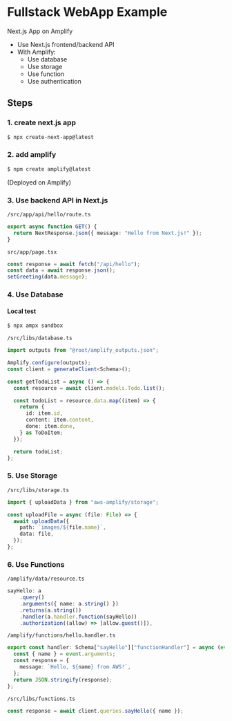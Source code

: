 # Fullstack WebApp Example

Next.js App on Amplify

- Use Next.js frontend/backend API
- With Amplify:
  - Use database
  - Use storage
  - Use function
  - Use authentication

## Steps

### 1. create next.js app

```bash
$ npx create-next-app@latest
```

### 2. add amplify

```bash
$ npm create amplify@latest
```

(Deployed on Amplify)

### 3. Use backend API in Next.js

`/src/app/api/hello/route.ts`

```ts
export async function GET() {
  return NextResponse.json({ message: "Hello from Next.js!" });
}
```

`src/app/page.tsx`

```ts
const response = await fetch("/api/hello");
const data = await response.json();
setGreeting(data.message);
```

### 4. Use Database

#### Local test

```bash
$ npx ampx sandbox
```

`/src/libs/database.ts`

```ts
import outputs from "@root/amplify_outputs.json";

Amplify.configure(outputs);
const client = generateClient<Schema>();
```

```ts
const getTodoList = async () => {
  const resource = await client.models.Todo.list();

  const todoList = resource.data.map((item) => {
    return {
      id: item.id,
      content: item.content,
      done: item.done,
    } as ToDoItem;
  });

  return todoList;
};
```

### 5. Use Storage

`/src/libs/storage.ts`

```ts
import { uploadData } from "aws-amplify/storage";

const uploadFile = async (file: File) => {
  await uploadData({
    path: `images/${file.name}`,
    data: file,
  });
};
```

### 6. Use Functions

`/amplify/data/resource.ts`

```ts
sayHello: a
    .query()
    .arguments({ name: a.string() })
    .returns(a.string())
    .handler(a.handler.function(sayHello))
    .authorization((allow) => [allow.guest()]),
```

`/amplify/functions/hello.handler.ts`

```ts
export const handler: Schema["sayHello"]["functionHandler"] = async (event) => {
  const { name } = event.arguments;
  const response = {
    message: `Hello, ${name} from AWS!`,
  };
  return JSON.stringify(response);
};
```

`/src/libs/functions.ts`

```ts
const response = await client.queries.sayHello({ name });
```
